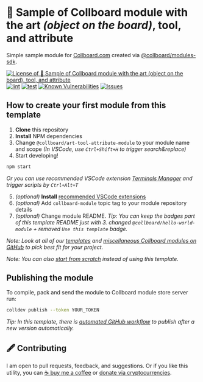 # 📘 Sample of Collboard module with the art _(object on the board)_, tool, and attribute

Simple sample module for [Collboard.com](https://collboard.com/) created via [@collboard/modules-sdk](https://www.npmjs.com/package/@collboard/modules-sdk).

<!--Badges-->

[![License of 📘 Sample of Collboard module with the art _(object on the board)_, tool, and attribute](https://img.shields.io/github/license/collboard/art-tool-attribute-module.svg?style=flat)](https://github.com/collboard/art-tool-attribute-module/blob/main/LICENSE)
[![lint](https://github.com/collboard/art-tool-attribute-module/actions/workflows/lint.yml/badge.svg)](https://github.com/collboard/art-tool-attribute-module/actions/workflows/lint.yml)
[![test](https://github.com/collboard/art-tool-attribute-module/actions/workflows/test.yml/badge.svg)](https://github.com/collboard/art-tool-attribute-module/actions/workflows/test.yml)
[![Known Vulnerabilities](https://snyk.io/test/github/collboard/art-tool-attribute-module/badge.svg)](https://snyk.io/test/github/collboard/art-tool-attribute-module)
[![Issues](https://img.shields.io/github/issues/collboard/art-tool-attribute-module.svg?style=flat)](https://github.com/collboard/art-tool-attribute-module/issues)

<!--/Badges-->

## How to create your first module from this template

1. **Clone** this repository
2. **Install** NPM dependencies
3. Change `@collboard/art-tool-attribute-module` to your module name and scope _(In VSCode, use `Ctrl+Shift+H` to trigger search&replace)_
4. Start developing!

```bash
npm start
```

_Or you can use recommended VSCode extension [Terminals Manager](https://marketplace.visualstudio.com/items?itemName=fabiospampinato.vscode-terminals) and trigger scripts by `Ctrl+Alt+T`_

5. _(optional)_ **Install** [recommended VSCode extensions](./.vscode/extensions.json)
6. _(optional)_ Add `collboard-module` topic tag to your module repository details
7. _(optional)_ Change module README. _Tip: You can keep the badges part of this template README just with 3. changed `@collboard/hello-world-module` + removed `Use this template` badge._

_Note: Look at all of our [templates](https://github.com/topics/collboard-module-template) and [miscellaneous Collboard modules on GitHub](https://github.com/topics/collboard-module) to pick best fit for your project._

_Note: You can also [start from scratch](https://github.com/collboard/modules-sdk#how-to-develop-your-first-module) instead of using this template._

## Publishing the module

To compile, pack and send the module to Collboard module store server run:

```bash
colldev publish --token YOUR_TOKEN
```

_Tip: In this template, there is [automated GitHub workflow](./.github/workflows/publish.yml) to publish after a new version automatically._



<!--Contributing-->

## 🖋️ Contributing

I am open to pull requests, feedback, and suggestions. Or if you like this utility, you can [☕ buy me a coffee](https://www.buymeacoffee.com/hejny) or [donate via cryptocurrencies](https://github.com/hejny/hejny/blob/main/documents/crypto.md).

<!--/Contributing-->